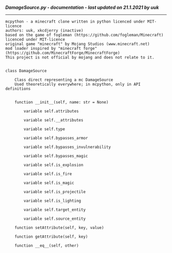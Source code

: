 ***DamageSource.py - documentation - last updated on 21.1.2021 by uuk***
___

    mcpython - a minecraft clone written in python licenced under MIT-licence
    authors: uuk, xkcdjerry (inactive)
    based on the game of fogleman (https://github.com/fogleman/Minecraft) licenced under MIT-licence
    original game "minecraft" by Mojang Studios (www.minecraft.net)
    mod loader inspired by "minecraft forge" (https://github.com/MinecraftForge/MinecraftForge)
    This project is not official by mojang and does not relate to it.


    class DamageSource
        
        Class direct representing a mc DamageSource
        Used theoretically everywhere; in mcpython, only in API definitions


        function __init__(self, name: str = None)

            variable self.attributes

            variable self.__attributes

            variable self.type

            variable self.bypasses_armor

            variable self.bypasses_invulnerability

            variable self.bypasses_magic

            variable self.is_explosion

            variable self.is_fire

            variable self.is_magic

            variable self.is_projectile

            variable self.is_lighting

            variable self.target_entity

            variable self.source_entity

        function setAttribute(self, key, value)

        function getAttribute(self, key)

        function __eq__(self, other)